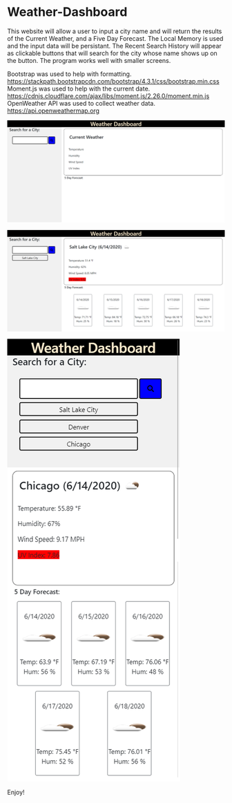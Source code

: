 # Weather-Dashboard

This website will allow a user to input a city name and will return the results of the Current Weather, and a Five Day Forecast.
The Local Memory is used and the input data will be persistant.
The Recent Search History will appear as clickable buttons that will search for the city whose name shows up on the button.
The program works well with smaller screens.

Bootstrap was used to help with formatting. https://stackpath.bootstrapcdn.com/bootstrap/4.3.1/css/bootstrap.min.css
Moment.js was used to help with the current date. https://cdnjs.cloudflare.com/ajax/libs/moment.js/2.26.0/moment.min.js
OpenWeather API was used to collect weather data. https://api.openweathermap.org

![Weather-Dashboard image](./assets/images/FirstImage.png)

![Weather-Dashboard image](./assets/images/SecondImage.png)

![Weather-Dashboard image](./assets/images/ThirdImage.png)

Enjoy!